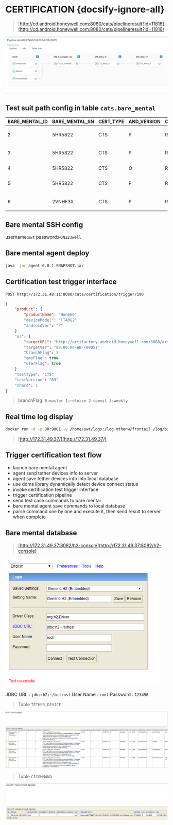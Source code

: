 # CERTIFICATION {docsify-ignore-all}
> [http://cd.android.honeywell.com:8080/cats/pipelineresult?id=11816](http://cd.android.honeywell.com:8080/cats/pipelineresult?id=11816)

![pipeline](_images/pipeline_CTS.PNG)
## Test suit path config in table `cats.bare_mental`
| BARE_MENTAL_ID | BARE_MENTAL_SN | CERT_TYPE | AND_VERSION | CERT_VERSION | CERT_PATH | CERT_COMMAND | BARE_MENTAL_EXTRA |
| :----- | :----- | :----- | :----- | :----- | :----- | :----- | :----- |
|2| 5HR5822| CTS| P| R6| Google/p/android-cts-9.0_r6-linux_x86-arm/android-cts/tools| ./cts-tradefed| NULL |
|3| 5HR5822| CTS| P| R8| Google/p/android-cts-9.0_r8-linux_x86-arm/android-cts/tools| ./cts-tradefed| NULL |
|4| 5HR5822| CTS| O| R14| Google/O/CN85/android-cts/tools| ./cts-tradefed| NULL |
|5| 5HR5822| CTS| P| R9| Google/p/android-cts-9.0_r9-linux_x86-arm/android-cts/tools| ./cts-tradefed| NULL |
|6| 2VNHF3X| CTS| P| R9| Google/p/android-cts-9.0_r9-linux_x86-arm/android-cts/tools| ./cts-tradefed| NULL |

## Bare mental SSH config
username:`swt` 
password:`HON123well`
## Bare mental agent deploy
```bash
java -jar agent-0.0.1-SNAPSHOT.jar
```

## Certification test trigger interface
```http
POST http://172.31.48.11:8080/cats/certification/trigger/190
```

```json
{
    "product": {
        "productName": "Hon660"
        "deviceModel": "CT40G2"
        "androidVer": "P"
    }
    "os": {
        "targetURL": "http://artifactory.android.honeywell.com:8080/artifactory/list/android-weekly-build/Honeywell/Hon660Android/pie-release-stage/88.00.04-WB-(0005)/otas/user/HON660-P-88.00.04-WB-(0005).zip"
        "targetVer": "88.00.04-WB-(0005)"
        "branchFlag": 3
        "gmsFlag": true
        "userFlag": true
    }
    "testType": "CTS"
    "testVersion": "R9"
    "shard": 1
} 
```
> branchFlag: `0:master 1:release 2:commit 3:weekly`

## Real time log display
```bash
docker run -d -p 80:9001 -v /home/swt/logs:/log mthenw/frontail /log/bifrost.log
```
> [http://172.31.49.37/](http://172.31.49.37/)


## Trigger certification test flow
- launch bare mental agent
 - agent send tether devices info to server
 - agent save tether devices info into local database
 - use ddms library dynamically detect device connect status
- invoke certification test trigger interface
- trigger certification pipeline
- send test case commands to bare mental
- bare mental agent save commands to local database
- parse command one by one and execute it, then send result to server when complete

## Bare mental database
> [http://172.31.49.37:8082/h2-console](http://172.31.49.37:8082/h2-console)

![h2](_images/localdb.PNG)

JDBC URL  : `jdbc:h2:~/bifrost`
User Name : `root`
Password  : `123456`


> Table `TETHER_DEVICE`

![cicommand](_images/Cicommand.PNG)

> Table `CICOMMAND`

![tether_device](_images/tether_device.PNG)